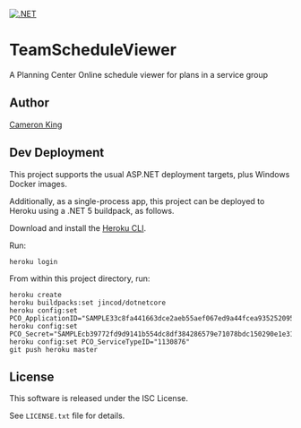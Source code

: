 [![.NET](https://github.com/ckxng/TeamScheduleViewer/actions/workflows/dotnet.yml/badge.svg)](https://github.com/ckxng/TeamScheduleViewer/actions/workflows/dotnet.yml)

TeamScheduleViewer
==================

A Planning Center Online schedule viewer for plans in a service group
## Author

[Cameron King](http://cameronking.me)

## Dev Deployment

This project supports the usual ASP.NET deployment targets, plus Windows Docker images.

Additionally, as a single-process app, this project can be deployed to Heroku using a 
.NET 5 buildpack, as follows.

Download and install the [Heroku CLI](https://devcenter.heroku.com/articles/heroku-command-line).

Run:

    heroku login

From within this project directory, run:

    heroku create
    heroku buildpacks:set jincod/dotnetcore
    heroku config:set PCO_ApplicationID="SAMPLE33c8fa441663dce2aeb55aef067ed9a44fcea935252095c8f64c1d0527"
    heroku config:set PCO_Secret="SAMPLEcb39772fd9d9141b554dc8df384286579e71078bdc150290e1e3106b01"
    heroku config:set PCO_ServiceTypeID="1130876"
    git push heroku master

## License

This software is released under the ISC License.

See `LICENSE.txt` file for details.
